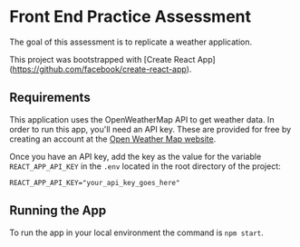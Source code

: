# Front End Practice Assessment

The goal of this assessment is to replicate a weather application.

This project was bootstrapped with [Create React App] (https://github.com/facebook/create-react-app).

## Requirements

This application uses the OpenWeatherMap API to get weather data. In order to run this app, you'll need an API key. These are provided for free by creating an account at the [Open Weather Map website](https://openweathermap.org/).

Once you have an API key, add the key as the value for the variable `REACT_APP_API_KEY` in the `.env` located in the root directory of the project:

```text
REACT_APP_API_KEY="your_api_key_goes_here"
```

## Running the App

To run the app in your local environment the command is `npm start`.
